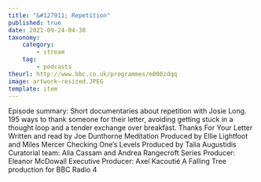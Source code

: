 ```yaml
---
title: "&#127911; Repetition"
published: true
date: 2021-09-24-04-30
taxonomy:
    category:
        - stream
    tag:
        - podcasts
theurl: http://www.bbc.co.uk/programmes/m000zdqq
image: artwork-resized.JPEG
template: item
---
```


Episode summary: Short documentaries about repetition with Josie Long. 195 ways to thank someone for their letter, avoiding getting stuck in a thought loop and a tender exchange over breakfast. Thanks For Your Letter Written and read by Joe Dunthorne Meditation Produced by Ellie Lightfoot and Miles Mercer Checking One&rsquo;s Levels Produced by Talia Augustidis Curatorial team: Alia Cassam and Andrea Rangecroft Series Producer: Eleanor McDowall Executive Producer: Axel Kacouti&eacute; A Falling Tree production for BBC Radio 4

